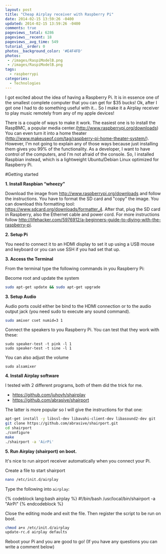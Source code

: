 ```yaml
---
layout: post
title: "Cheap Airplay receiver with Raspberry Pi"
date: 2014-02-15 13:59:26 -0400
updated: 2014-02-15 13:59:26 -0400
comments: true
pageviews__total: 6286
pageviews__recent: 18
pageviews__avg_time: 549
tutorial__order: 0
photos__background_color: '#E4F4FD'
photos:
 - /images/RaspiModelB.png
 - /images/RaspiModelB.png
tags:
  - raspberrypi
categories:
  - Technologies
---
```


I got excited about the idea of having a Raspberry Pi. It is in essence one of the smallest complete computer that you can get for $35 bucks! Ok, after I got one I had to do something useful with it... So I make it a Airplay receiver to play music remotely from any of my apple devices!

<!--More-->

There is a couple of ways to make it work. The easiest one is to install the RaspBMC, a popular media center.(http://www.raspberrypi.org/downloads)
You can even turn it into a home theater (http://www.makeuseof.com/tag/raspberry-pi-home-theater-system/).
However, I'm not going to explain any of those ways because just installing them gives you 99% of the functionality. As a developer, I want to have control of the computers, and I'm not afraid of the console. So, I installed Raspbian instead, which is a lightweight Ubuntu/Debian Linux optimized for Raspberry Pi.

#Getting started

**1. Install Raspbian “wheezy”**

Download the image from http://www.raspberrypi.org/downloads and follow the instructions. You have to format the SD card and "copy" the image. You can download this formatting tool: https://www.sdcard.org/downloads/formatter_4. After that, plug the SD card in Raspberry, also the Ethernet cable and power cord. For more instructions follow <a href="http://lifehacker.com/5976912/a-beginners-guide-to-diying-with-the-raspberry-pi" target="_blank">http://lifehacker.com/5976912/a-beginners-guide-to-diying-with-the-raspberry-pi</a>.

**2.  Setup Pi**

You need to connect it to an HDMI display to set it up using a USB mouse and keyboard or you can use SSH if you had set that up.

**3. Access the Terminal**

From the terminal type the following commands in you Raspberry Pi:

Become root and update the system
```bash
sudo apt-get update && sudo apt-get upgrade
```

**3. Setup Audio**

Audio ports could either be bind to the HDMI connection or to the audio output jack (you need sudo to execute any sound command).
```bash
sudo amixer cset numid=3 1
```

Connect the speakers to you Raspberry Pi. You can test that they work with these:

```
sudo speaker-test -t pink -l 1
sudo speaker-test -t sine -l 1
```

You can also adjust the volume
```
sudo alsamixer
```

**4. Install Airplay software**

I tested with 2 different programs, both of them did the trick for me.

- https://github.com/juhovh/shairplay
- https://github.com/abrasive/shairport

The latter is more popular so I will give the instructions for that one:

```bash
apt-get install -y libssl-dev libavahi-client-dev libasound2-dev git
git clone https://github.com/abrasive/shairport.git
cd shairport
./configure
make
./shairport -a 'AirPi'
```

**5. Run Airplay (shairport) on boot.**

It's nice to run airport receiver automatically when you connect your Pi.

Create a file to start shairport
```bash
nano /etc/init.d/airplay
```
Type the following into `airplay`:

{% codeblock lang:bash airplay %}
#!/bin/bash
/usr/local/bin/shairport -a "AirPi"
{% endcodeblock %}

Close the editing mode and exit the file. Then register the script to be run on boot.
```bash
chmod a+x /etc/init.d/airplay
update-rc.d airplay defaults
```

Reboot your Pi and you are good to go!
(If you have any questions you can write a comment below)
